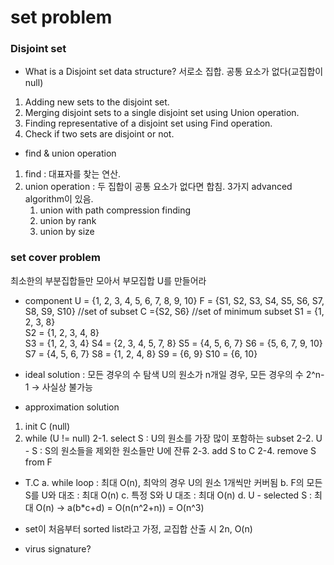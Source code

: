 # set problem

### Disjoint set
- What is a Disjoint set data structure?
서로소 집합. 공통 요소가 없다(교집합이 null)
1. Adding new sets to the disjoint set.
2. Merging disjoint sets to a single disjoint set using Union operation.
3. Finding representative of a disjoint set using Find operation.
4. Check if two sets are disjoint or not.

- find & union operation
1. find : 대표자를 찾는 연산.
2. union operation : 두 집합이 공통 요소가 없다면 합침. 3가지 advanced algorithm이 있음.
    1. union with path compression finding
    2. union by rank
    3. union by size

### set cover problem
최소한의 부분집합들만 모아서 부모집합 U를 만들어라

- component
U = {1, 2, 3, 4, 5, 6, 7, 8, 9, 10}
F = {S1, S2, S3, S4, S5, S6, S7, S8, S9, S10}   //set of subset
C ={S2, S6} //set of minimum subset
S1 = {1, 2, 3, 8}  
S2 = {1, 2, 3, 4, 8}  
S3 = {1, 2, 3, 4} 
S4 = {2, 3, 4, 5, 7, 8} 
S5 = {4, 5, 6, 7}
S6 = {5, 6, 7, 9, 10}
S7 = {4, 5, 6, 7}
S8 = {1, 2, 4, 8}
S9 = {6, 9}
S10 = {6, 10}

- ideal solution : 모든 경우의 수 탐색
U의 원소가 n개일 경우, 모든 경우의 수 2^n-1
-> 사실상 불가능

- approximation solution
1. init C (null)
2. while (U != null)
    2-1. select S : U의 원소를 가장 많이 포함하는 subset
    2-2. U - S : S의 원소들을 제외한 원소들만 U에 잔류
    2-3. add S to C
    2-4. remove S from F

- T.C
a. while loop : 최대 O(n), 최악의 경우 U의 원소 1개씩만 커버됨
b. F의 모든 S를 U와 대조 : 최대 O(n)
c. 특정 S와 U 대조 : 최대 O(n)
d. U - selected S : 최대 O(n)
-> a(b*c+d) = O(n(n^2+n)) = O(n^3)

- set이 처음부터 sorted list라고 가정, 교집합 산출 시 2n, O(n)

- virus signature?


